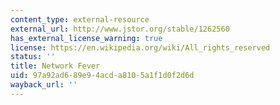 ```yaml
---
content_type: external-resource
external_url: http://www.jstor.org/stable/1262560
has_external_license_warning: true
license: https://en.wikipedia.org/wiki/All_rights_reserved
status: ''
title: Network Fever
uid: 97a92ad6-89e9-4acd-a810-5a1f1d0f2d6d
wayback_url: ''
---
```

